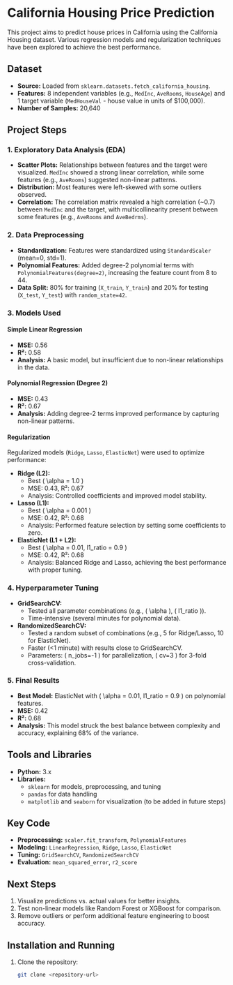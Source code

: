 # California Housing Price Prediction

This project aims to predict house prices in California using the California Housing dataset. Various regression models and regularization techniques have been explored to achieve the best performance.

## Dataset
- **Source:** Loaded from `sklearn.datasets.fetch_california_housing`.
- **Features:** 8 independent variables (e.g., `MedInc`, `AveRooms`, `HouseAge`) and 1 target variable (`MedHouseVal` - house value in units of $100,000).
- **Number of Samples:** 20,640

## Project Steps
### 1. Exploratory Data Analysis (EDA)
- **Scatter Plots:** Relationships between features and the target were visualized. `MedInc` showed a strong linear correlation, while some features (e.g., `AveRooms`) suggested non-linear patterns.
- **Distribution:** Most features were left-skewed with some outliers observed.
- **Correlation:** The correlation matrix revealed a high correlation (~0.7) between `MedInc` and the target, with multicollinearity present between some features (e.g., `AveRooms` and `AveBedrms`).

### 2. Data Preprocessing
- **Standardization:** Features were standardized using `StandardScaler` (mean=0, std=1).
- **Polynomial Features:** Added degree-2 polynomial terms with `PolynomialFeatures(degree=2)`, increasing the feature count from 8 to 44.
- **Data Split:** 80% for training (`X_train`, `Y_train`) and 20% for testing (`X_test`, `Y_test`) with `random_state=42`.

### 3. Models Used
#### Simple Linear Regression
- **MSE:** 0.56
- **R²:** 0.58
- **Analysis:** A basic model, but insufficient due to non-linear relationships in the data.

#### Polynomial Regression (Degree 2)
- **MSE:** 0.43
- **R²:** 0.67
- **Analysis:** Adding degree-2 terms improved performance by capturing non-linear patterns.

#### Regularization
Regularized models (`Ridge`, `Lasso`, `ElasticNet`) were used to optimize performance:
- **Ridge (L2):**
  - Best \( \alpha = 1.0 \)
  - MSE: 0.43, R²: 0.67
  - Analysis: Controlled coefficients and improved model stability.
- **Lasso (L1):**
  - Best \( \alpha = 0.001 \)
  - MSE: 0.42, R²: 0.68
  - Analysis: Performed feature selection by setting some coefficients to zero.
- **ElasticNet (L1 + L2):**
  - Best \( \alpha = 0.01, l1_ratio = 0.9 \)
  - MSE: 0.42, R²: 0.68
  - Analysis: Balanced Ridge and Lasso, achieving the best performance with proper tuning.

### 4. Hyperparameter Tuning
- **GridSearchCV:**
  - Tested all parameter combinations (e.g., \( \alpha \), \( l1_ratio \)).
  - Time-intensive (several minutes for polynomial data).
- **RandomizedSearchCV:**
  - Tested a random subset of combinations (e.g., 5 for Ridge/Lasso, 10 for ElasticNet).
  - Faster (<1 minute) with results close to GridSearchCV.
  - Parameters: \( n_jobs=-1 \) for parallelization, \( cv=3 \) for 3-fold cross-validation.

### 5. Final Results
- **Best Model:** ElasticNet with \( \alpha = 0.01, l1_ratio = 0.9 \) on polynomial features.
- **MSE:** 0.42
- **R²:** 0.68
- **Analysis:** This model struck the best balance between complexity and accuracy, explaining 68% of the variance.

## Tools and Libraries
- **Python:** 3.x
- **Libraries:**
  - `sklearn` for models, preprocessing, and tuning
  - `pandas` for data handling
  - `matplotlib` and `seaborn` for visualization (to be added in future steps)

## Key Code
- **Preprocessing:** `scaler.fit_transform`, `PolynomialFeatures`
- **Modeling:** `LinearRegression`, `Ridge`, `Lasso`, `ElasticNet`
- **Tuning:** `GridSearchCV`, `RandomizedSearchCV`
- **Evaluation:** `mean_squared_error`, `r2_score`

## Next Steps
1. Visualize predictions vs. actual values for better insights.
2. Test non-linear models like Random Forest or XGBoost for comparison.
3. Remove outliers or perform additional feature engineering to boost accuracy.

## Installation and Running
1. Clone the repository:
   ```bash
   git clone <repository-url>
